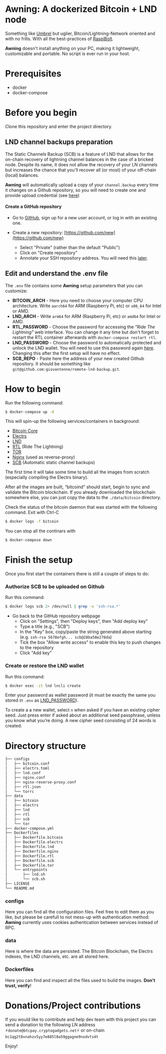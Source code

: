 # Awning: A dockerized Bitcoin + LND node
Something like [Umbrel](https://umbrel.com) but uglier, Bitcoin/Lightning-Network oriented and with no frills. With all the best-practices of [RaspiBolt](https://raspibolt.org/).

**Awning** doesn't install anything on your PC, making it lightweight, customizable and portable.
No script is ever run in your host.

# Prerequisites
- docker
- docker-compose

# Before you begin

Clone this repository and enter the project directory.

## LND channel backups preparation
The Static Channels Backup (SCB) is a feature of LND that allows for the on-chain recovery of lightning channel balances in the case of a bricked node. Despite its name, it does not allow the recovery of your LN channels but increases the chance that you'll recover all (or most) of your off-chain (local) balances.

**Awning** will automatically upload a copy of your `channel.backup` every time it changes on a Github repository, so you will need to create one and provide upload credential (see [here](#rsa))

#### Create a GitHub repository

* Go to [GitHub](https://github.com/), sign up for a new user account, or log in with an existing one.

* Create a new repository: [https://github.com/new](https://github.com/new)
  * Select "Private" (rather than the default "Public")
  * Click on "Create repository"
  * Annotate your SSH repository address. You will need this [later](#repo).

## Edit and understand the .env file

The `.env` file contains some **Awning** setup parameters that you can customize:

- **BITCOIN_ARCH** - Here you need to choose your computer CPU architecture. Write `aarch64` for ARM (Raspberry Pi, etc) or `x86_64` for Intel or AMD.
- **LND_ARCH** - Write `arm64` for ARM (Raspberry Pi, etc) or `amd64` for Intel or AMD.
- **RTL_PASSWORD** - Choose the password for accessing the *"Ride The Lightning"* web interface. You can change it any time but don't forget to restart the RTL container afterwards with `docker-compose restart rtl`.
- <a name="pwd"></a>**LND_PASSWORD** - Choose the password to automatically protected and unlock the LND wallet. You will need to use this password again [here](#lnd). Changing this after the first setup will have no effect.
- <a name="repo"></a>**SCB_REPO** - Paste here the address of your new created Github repository. It should be something like `git@github.com:giovantenne/remote-lnd-backup.git`.


# How to begin

Run the following command:
  ```sh
  $ docker-compose up -d
  ```
This will spin-up the following services/containers in background:
- [Bitcoin Core](https://github.com/bitcoin/bitcoin)
- [Electrs](https://github.com/bitcoin/bitcoin)
- [LND](https://github.com/lightningnetwork/lnd)
- [RTL](https://github.com/Ride-The-Lightning/RTL) (Ride The Lightning)
- [TOR](https://www.torproject.org/)
- [Nginx](https://github.com/nginx) (used as reverse-proxy)
- [SCB](https://github.com/lightningnetwork/lnd/blob/master/docs/recovery.md) (Automatic static channel backups)

The first time it will take some time to build all the images from scratch (especially compiling the Electrs binary).

After all the images are built, “bitcoind” should start, begin to sync and validate the Bitcoin blockchain. If you already downloaded the blockchain somewhere else, you can just copy the data to the `./data/bitcoin` directory.

Check the status of the bitcoin daemon that was started with the following command. Exit with Ctrl-C

  ```sh
  $ docker logs -f bitcoin
  ```

You can stop all the continars with
  ```sh
  $ docker-compose down
  ```


# Finish the setup

Once you first start the containers there is still a couple of steps to do:
<a name="rsa"></a>
### Authorize SCB to be uploaded on Github

Run this command:

  ```sh
  $ docker logs scb 2> /dev/null | grep -o 'ssh-rsa.*'
  ```

* Go back to the GitHub repository webpage
  * Click on "Settings", then "Deploy keys", then "Add deploy key"
  * Type a title (e.g., "SCB")
  * In the "Key" box, copy/paste the string generated above starting (e.g. `ssh-rsa 5678efgh... scb@28ba58e278da`)
  * Tick the box "Allow write access" to enable this key to push changes to the repository
  * Click "Add key"
 <a name="lnd"></a>
### Create or restore the LND wallet

Run this command:
  ```sh
  $ docker exec -it lnd lncli create
  ```

Enter your password as wallet password (it must be exactly the same you stored in `.env` as [LND_PASSWORD](#pwd)). 

To create a a new wallet, select `n` when asked if you have an existing cipher seed. Just press enter if asked about an additional seed passphrase, unless you know what you’re doing. A new cipher seed consisting of 24 words is created.

# Directory structure
```bash
├── configs
│   ├── bitcoin.conf
│   ├── electrs.toml
│   ├── lnd.conf
│   ├── nginx.conf
│   ├── nginx-reverse-proxy.conf
│   ├── rtl.json
│   └── torrc
├── data
│   ├── bitcoin
│   ├── electrs
│   ├── lnd
│   ├── rtl
│   ├── scb
│   └── tor
├── docker-compose.yml
├── Dockerfiles
│   ├── Dockerfile.bitcoin
│   ├── Dockerfile.electrs
│   ├── Dockerfile.lnd
│   ├── Dockerfile.nginx
│   ├── Dockerfile.rtl
│   ├── Dockerfile.scb
│   ├── Dockerfile.tor
│   └── entrypoints
│       ├── lnd.sh
│       └── scb.sh
├── LICENSE
└── README.md
```
### configs
Here you can find all the configuration files. Feel free to edit them as you like, but please be carefull to not mess-up with authentication method: **Awning** currently uses cookies authentication between services instead of RPC.

### data
Here is where the data are persisted. The Bitcoin Blockchain, the Electrs indexes, the LND channels, etc. are all stored here.

### Dockerfiles
Here you can find and inspect all the files used to build the images. **Don't trust, verify**!

# Donations/Project contributions
If you would like to contribute and help dev team with this project you can send a donation to the following LN address ⚡`donate@btcpay.cryptogadgets.net`⚡ or on-chain   `bc1qg2t8vnahzv5yy7e885l0a59ggagne9nxdvts4t`

Enjoy!